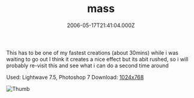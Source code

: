 ﻿---
coverImage: /images/fallback-post-header.png
date: '2006-05-17T21:41:04.000Z'
tags: []
title: mass
oldUrl: /art/mass
---

This has to be one of my fastest creations (about 30mins) while i was waiting to go out I think it creates a nice effect but its abit rushed, so i will probably re-visit this and see what i can do a second time around

Used: Lightwave 7.5, Photoshop 7
Download: [1024x768](https://www.mikecann.blog/Images/Art-Full/mass.jpg)

![Thumb](https://www.mikecann.blog/Images/Art-Thumbs/mass.gif "Thumb")
